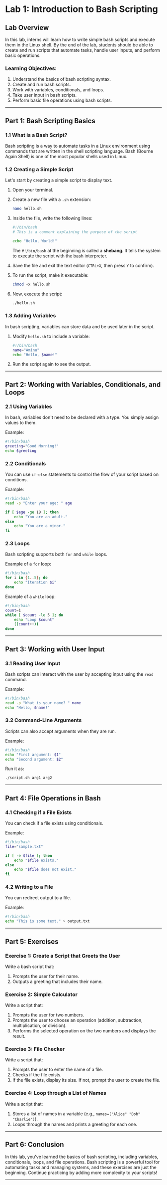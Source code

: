 

# Lab 1: Introduction to Bash Scripting

## Lab Overview
In this lab, interns will learn how to write simple bash scripts and execute them in the Linux shell. By the end of the lab, students should be able to create and run scripts that automate tasks, handle user inputs, and perform basic operations.

### Learning Objectives:
1. Understand the basics of bash scripting syntax.
2. Create and run bash scripts.
3. Work with variables, conditionals, and loops.
4. Take user input in bash scripts.
5. Perform basic file operations using bash scripts.

---

## Part 1: Bash Scripting Basics

### 1.1 What is a Bash Script?
Bash scripting is a way to automate tasks in a Linux environment using commands that are written in the shell scripting language. Bash (Bourne Again Shell) is one of the most popular shells used in Linux.

### 1.2 Creating a Simple Script
Let's start by creating a simple script to display text.

1. Open your terminal.
2. Create a new file with a `.sh` extension:
   ```bash
   nano hello.sh
   ```
3. Inside the file, write the following lines:
   ```bash
   #!/bin/bash
   # This is a comment explaining the purpose of the script

   echo "Hello, World!"
   ```
   The `#!/bin/bash` at the beginning is called a **shebang**. It tells the system to execute the script with the bash interpreter.

4. Save the file and exit the text editor (`CTRL+X`, then press `Y` to confirm).

5. To run the script, make it executable:
   ```bash
   chmod +x hello.sh
   ```

6. Now, execute the script:
   ```bash
   ./hello.sh
   ```

### 1.3 Adding Variables
In bash scripting, variables can store data and be used later in the script.

1. Modify `hello.sh` to include a variable:
   ```bash
   #!/bin/bash
   name="Aminu"
   echo "Hello, $name!"
   ```

2. Run the script again to see the output.

---

## Part 2: Working with Variables, Conditionals, and Loops

### 2.1 Using Variables
In bash, variables don't need to be declared with a type. You simply assign values to them.

Example:
```bash
#!/bin/bash
greeting="Good Morning!"
echo $greeting
```

### 2.2 Conditionals
You can use `if-else` statements to control the flow of your script based on conditions.

Example:
```bash
#!/bin/bash
read -p "Enter your age: " age

if [ $age -ge 18 ]; then
    echo "You are an adult."
else
    echo "You are a minor."
fi
```

### 2.3 Loops
Bash scripting supports both `for` and `while` loops.

Example of a `for` loop:
```bash
#!/bin/bash
for i in {1..5}; do
    echo "Iteration $i"
done
```

Example of a `while` loop:
```bash
#!/bin/bash
count=1
while [ $count -le 5 ]; do
    echo "Loop $count"
    ((count++))
done
```

---

## Part 3: Working with User Input

### 3.1 Reading User Input
Bash scripts can interact with the user by accepting input using the `read` command.

Example:
```bash
#!/bin/bash
read -p "What is your name? " name
echo "Hello, $name!"
```

### 3.2 Command-Line Arguments
Scripts can also accept arguments when they are run.

Example:
```bash
#!/bin/bash
echo "First argument: $1"
echo "Second argument: $2"
```
Run it as:
```bash
./script.sh arg1 arg2
```

---

## Part 4: File Operations in Bash

### 4.1 Checking if a File Exists
You can check if a file exists using conditionals.

Example:
```bash
#!/bin/bash
file="sample.txt"

if [ -e $file ]; then
    echo "$file exists."
else
    echo "$file does not exist."
fi
```

### 4.2 Writing to a File
You can redirect output to a file.

Example:
```bash
#!/bin/bash
echo "This is some text." > output.txt
```

---

## Part 5: Exercises

### Exercise 1: Create a Script that Greets the User
Write a bash script that:
1. Prompts the user for their name.
2. Outputs a greeting that includes their name.

### Exercise 2: Simple Calculator
Write a script that:
1. Prompts the user for two numbers.
2. Prompts the user to choose an operation (addition, subtraction, multiplication, or division).
3. Performs the selected operation on the two numbers and displays the result.

### Exercise 3: File Checker
Write a script that:
1. Prompts the user to enter the name of a file.
2. Checks if the file exists.
3. If the file exists, display its size. If not, prompt the user to create the file.

### Exercise 4: Loop through a List of Names
Write a script that:
1. Stores a list of names in a variable (e.g., `names=("Alice" "Bob" "Charlie")`).
2. Loops through the names and prints a greeting for each one.

---

## Part 6: Conclusion

In this lab, you've learned the basics of bash scripting, including variables, conditionals, loops, and file operations. Bash scripting is a powerful tool for automating tasks and managing systems, and these exercises are just the beginning. Continue practicing by adding more complexity to your scripts!

---


